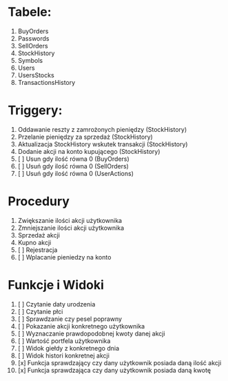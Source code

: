 # Tabele:
1. BuyOrders
2. Passwords
3. SellOrders
4. StockHistory
5. Symbols
6. Users
7. UsersStocks
8. TransactionsHistory

# Triggery:
1. Oddawanie reszty z zamrożonych pieniędzy (StockHistory)
2. Przelanie pieniędzy za sprzedaż (StockHistory)
3. Aktualizacja StockHistory wskutek transakcji (StockHistory)
4. Dodanie akcji na konto kupującego (StockHistory)
5. [ ] Usun gdy ilość równa 0 (BuyOrders)
6. [ ] Usuń gdy ilość równa 0 (SellOrders)
7. [ ] Usuń gdy ilość równa 0 (UserActions)

# Procedury
1. Zwiększanie ilości akcji użytkownika
2. Zmniejszanie ilości akcji użytkownika
3. Sprzedaż akcji
4. Kupno akcji
5. [ ] Rejestracja
6. [ ] Wplacanie pieniedzy na konto 

# Funkcje i Widoki
1. [ ] Czytanie daty urodzenia
2. [ ] Czytanie płci
3. [ ] Sprawdzanie czy pesel poprawny
4. [ ] Pokazanie akcji konkretnego użytkownika
5. [ ] Wyznaczanie prawdopodobnej kwoty danej akcji
6. [ ] Wartość portfela użytkownika
7. [ ] Widok giełdy z konkretnego dnia
8. [ ] Widok histori konkretnej akcji
9. [x] Funkcja sprawdzający czy dany użytkownik posiada daną ilość akcji
10. [x] Funkcja sprawdzająca czy dany użytkownik posiada daną kwotę

